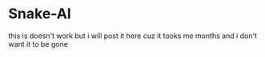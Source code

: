 # Snake-AI
this is doesn't work but i will post it here cuz it tooks me months and i don't want it to be gone
